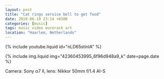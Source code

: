```yaml
---
layout: post
title: "Cat rings service bell to get food"
date: 2018-06-10 23:14 +0100
categories: [music]
tags: music video eurorack art
location: "Haarlem, Netherlands"
---
```


{% include youtube.liquid id="nLD65stinlA" %}

{% include img.liquid img="42360453995_6f96d948a9_k" date=page.date %}

Camera: Sony α7 II, lens: Nikkor 50mm f/1.4 AI-S
